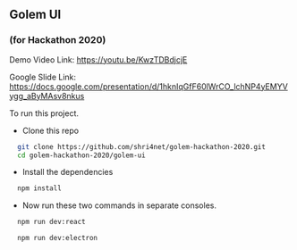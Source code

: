 ## Golem UI
### (for Hackathon 2020)

Demo Video Link: https://youtu.be/KwzTDBdjcjE

Google Slide Link: https://docs.google.com/presentation/d/1hknIqGfF60lWrCO_lchNP4yEMYVygg_aByMAsv8nkus

To run this project.

- Clone this repo

```bash
  git clone https://github.com/shri4net/golem-hackathon-2020.git
  cd golem-hackathon-2020/golem-ui
```

- Install the dependencies

```bash
  npm install
```

- Now run these two commands in separate consoles.

```bash
  npm run dev:react
```

```bash
  npm run dev:electron
```

